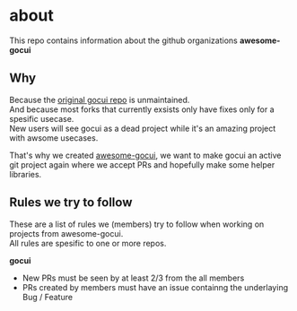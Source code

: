 # about

This repo contains information about the github organizations **awesome-gocui**  

## Why  
Because the [original gocui repo](https://github.com/jroimartin/gocui) is unmaintained.  
And because most forks that currently exsists only have fixes only for a spesific usecase.  
New users will see gocui as a dead project while it's an amazing project with awsome usecases.  

That's why we created [awesome-gocui](https://github.com/awesome-gocui), we want to make gocui an active git project again where we accept PRs and hopefully make some helper libraries.

## Rules we try to follow
These are a list of rules we (members) try to follow when working on projects from awesome-gocui.  
All rules are spesific to one or more repos.  

**gocui**  
- New PRs must be seen by at least 2/3 from the all members
- PRs created by members must have an issue containng the underlaying Bug / Feature
